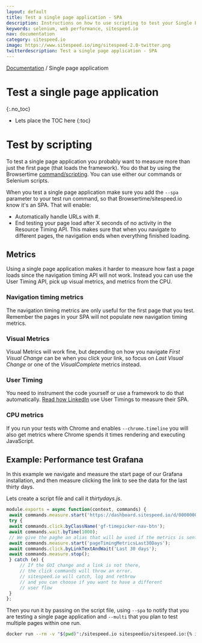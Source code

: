 ```yaml
---
layout: default
title: Test a single page application - SPA
description: Instructions on how to use scripting to test your Single Page Application.
keywords: selenium, web performance, sitespeed.io
nav: documentation
category: sitespeed.io
image: https://www.sitespeed.io/img/sitespeed-2.0-twitter.png
twitterdescription: Test a single page application - SPA
---
```

[Documentation]({{site.baseurl}}/documentation/sitespeed.io/) / Single page applicatiom

# Test a single page application
{:.no_toc}

* Lets place the TOC here
{:toc}

# Test by scripting
To test a single page application you probably want to measure more than just the first page (that loads the framework). You do that by using the Browsertime [command/scripting](/documentation/sitespeed.io/scripting/). You can use either our commands or Selenium scripts.

When you test a single page application make sure you add the ```--spa``` parameter to your test run command, so that Browsertime/sitespeed.io know it's an SPA. That will enable: 
* Automatically handle URLs with #.
* End testing your page load after X seconds of no activity in the Resource Timing API. This makes sure that when you navigate to different pages, the navigation ends when everything finished loading.


## Metrics
Using a single page application makes it harder to measure how fast a page loads since the navigation timing API will not work. Instead you can use the User Timing API, pick up visual metrics, and metrics from the CPU.

### Navigation timing metrics
The navigation timing metrics are only useful for the first page that you test. Remember the pages in your SPA will not populate new navigation timing metrics.

### Visual Metrics
Visual Metrics will work fine, but depending on how you navigate *First Visual Change* can be when you click your link, so focus on *Last Visual Change* or one of the *VisualComplete* metrics instead.

### User Timing
You need to instrument the code yourself or use a framework to do that automatically. [Read how LinkedIn](https://engineering.linkedin.com/blog/2017/02/measuring-and-optimizing-performance-of-single-page-applications) use User Timings to measure their SPA.

### CPU metrics
If you run your tests with Chrome and enables  ```--chrome.timeline``` you will also get metrics where Chrome spends it times rendering and executing JavaScript.

## Example: Performance test Grafana
In this example we navigate and measure the start page of our Grafana installation, and then measure clicking the link to see the data for the last thirty days.

Lets create a script file and call it *thirtydays.js*.

~~~javascript
module.exports = async function(context, commands) {
 await commands.measure.start('https://dashboard.sitespeed.io/d/000000044/page-timing-metrics?orgId=1');
 try {
 await commands.click.byClassName('gf-timepicker-nav-btn');
 await commands.wait.byTime(1000);
 // We give the paghe an alias that will be used if the metrics is sent to Graphite/InfluxDB 
 await commands.measure.start('pageTimingMetricsLast30Days');
 await commands.click.byLinkTextAndWait('Last 30 days');
 await commands.measure.stop();
 } catch (e) {
     // If the GUI change and a link is not there,
     // the click commands will throw an error. 
     // sitespeed.io will catch, log and rethrow 
     // and you can choose if you want to have a different
     // user flow
 }
};
~~~

Then you run it by passing on the script file, using  ```--spa``` to notify that you are testing a single page application and ```--multi``` that you plan to test multiple pages within one run.

~~~bash
docker run --rm -v "$(pwd)":/sitespeed.io sitespeedio/sitespeed.io:{% include version/sitespeed.io.txt %} thirtydays.js --spa --multi
~~~

